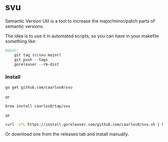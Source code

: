 # svu

Semantic Version Util is a tool to increase the major/minor/patch parts
of semantic versions.

The idea is to use it in automated scripts, so you can have in your
makefile something like:

```Makefile
major:
	git tag $$(svu major)
	git push --tags
	goreleaser --rm-dist
```

### Install

```sh
go get github.com/caarlos0/svu
```

or

```sh
brew install caarlos0/tap/svu
```

or

```sh
curl -sfL https://install.goreleaser.com/github.com/caarlos0/svu.sh | bash -s -- -b /usr/local/bin
```

Or download one from the releases tab and install manually.
